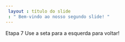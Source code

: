 ```yaml
---
 layout : título do slide
 : " Bem-vindo ao nosso segundo slide! "
---
```

Etapa 7
Use a seta para a esquerda para voltar!
